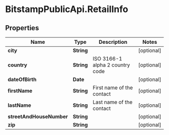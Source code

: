 # BitstampPublicApi.RetailInfo

## Properties

Name | Type | Description | Notes
------------ | ------------- | ------------- | -------------
**city** | **String** |  | [optional] 
**country** | **String** | ISO 3166-1 alpha 2 country code | [optional] 
**dateOfBirth** | **Date** |  | [optional] 
**firstName** | **String** | First name of the contact | [optional] 
**lastName** | **String** | Last name of the contact | [optional] 
**streetAndHouseNumber** | **String** |  | [optional] 
**zip** | **String** |  | [optional] 


